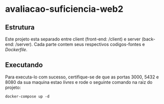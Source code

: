 # avaliacao-suficiencia-web2

## Estrutura

Este projeto esta separado entre client (front-end: /client) e server (back-end: /server). Cada parte contem seus respectivos codigos-fontes e _Dockerfile_.

## Executando

Para executa-lo com sucesso, certifique-se de que as portas 3000, 5432 e 8080 da sua maquina estao *livres* e rode o seguinte comando na raiz do projeto:

```
docker-compose up -d
```
